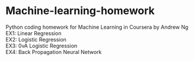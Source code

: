 # Machine-learning-homework  
Python coding homework for Machine Learning in Coursera by Andrew Ng  
EX1: Linear Regression  
EX2: Logistic Regression  
EX3: 0vA Logistic Regression  
EX4: Back Propagation Neural Network  

